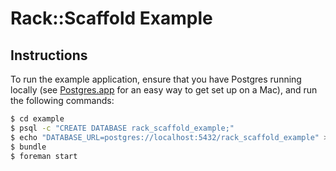 # Rack::Scaffold Example

## Instructions

To run the example application, ensure that you have Postgres running locally (see [Postgres.app](http://postgresapp.com) for an easy way to get set up on a Mac), and run the following commands:

```sh
$ cd example
$ psql -c "CREATE DATABASE rack_scaffold_example;"
$ echo "DATABASE_URL=postgres://localhost:5432/rack_scaffold_example" > .env
$ bundle
$ foreman start
```
